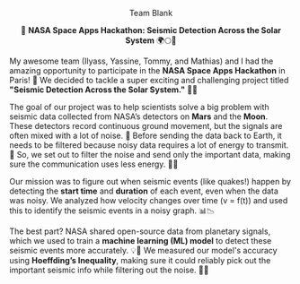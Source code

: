 <p align="center"> Team Blank </p>
<p align="center">🚀 <strong>NASA Space Apps Hackathon: Seismic Detection Across the Solar System</strong> 🌍🌕🚀</p>

My awesome team (Ilyass, Yassine, Tommy, and Mathias) and I had the amazing opportunity to participate in the **NASA Space Apps Hackathon** in Paris! 🎉 We decided to tackle a super exciting and challenging project titled **"Seismic Detection Across the Solar System."** 🌌🌋

The goal of our project was to help scientists solve a big problem with seismic data collected from NASA’s detectors on **Mars** and the **Moon**. These detectors record continuous ground movement, but the signals are often mixed with a lot of noise. 😬 Before sending the data back to Earth, it needs to be filtered because noisy data requires a lot of energy to transmit. 🔋 So, we set out to filter the noise and send only the important data, making sure the communication uses less energy. 🌱✨

Our mission was to figure out when seismic events (like quakes!) happen by detecting the **start time** and **duration** of each event, even when the data was noisy. We analyzed how velocity changes over time (v = f(t)) and used this to identify the seismic events in a noisy graph. 📊📉

The best part? NASA shared open-source data from planetary signals, which we used to train a **machine learning (ML) model** to detect these seismic events more accurately. 💡🤖 We measured our model's accuracy using **Hoeffding’s Inequality**, making sure it could reliably pick out the important seismic info while filtering out the noise. 🧠✅
